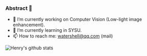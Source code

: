 ### Abstract 👋

<!--
**Henry-GongZY/Henry-GongZY** is a ✨ _special_ ✨ repository because its `README.md` (this file) appears on your GitHub profile.-->

- 🔭 I’m currently working on Computer Vision (Low-light image enhancement).
- 🌱 I’m currently learning in SYSU.
- 📫 How to reach me: watershell@qq.com (mail)
<!-- - 👯 I’m looking to collaborate on ...
- 🤔 I’m looking for help with ...
- 😄 Pronouns: ...
- ⚡ Fun fact: ... -->

![Henry's github stats](https://github-readme-stats.vercel.app/api?username=Henry-GongZY&theme=radical&hide=prs) 
